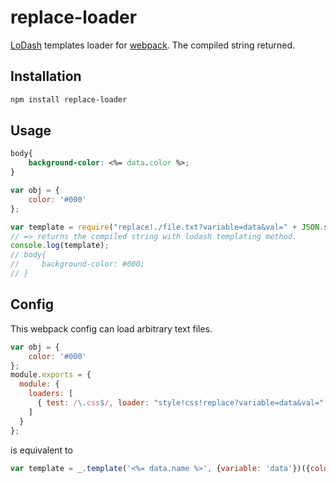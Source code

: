 # replace-loader
[LoDash](http://lodash.com/docs#template) templates loader for [webpack](http://webpack.github.io/). The compiled string returned.

## Installation

```bash
npm install replace-loader
```

## Usage

```css
body{
    background-color: <%= data.color %>;
}
```

```javascript
var obj = {
    color: '#000'
};

var template = require("replace!./file.txt?variable=data&val=" + JSON.stringify(obj));
// => returns the compiled string with lodash templating method.
console.log(template);
// body{
//     background-color: #000;
// }
```
## Config

This webpack config can load arbitrary text files.

```javascript
var obj = {
    color: '#000'
};
module.exports = {
  module: {
    loaders: [
      { test: /\.css$/, loader: "style!css!replace?variable=data&val=" + JSON.stringify(obj)) }
    ]
  }
};
```
is equivalent to

```javascript
var template = _.template('<%= data.name %>', {variable: 'data'})({color: '#000'});
```

